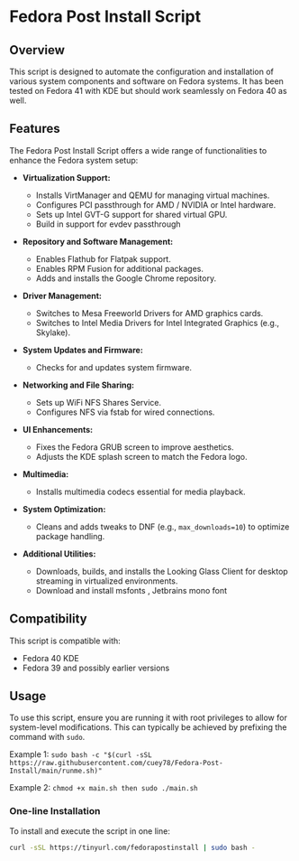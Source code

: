 # Fedora Post Install Script

## Overview
This script is designed to automate the configuration and installation of various system components and software on Fedora systems. It has been tested on Fedora 41 with KDE but should work seamlessly on Fedora 40 as well.

## Features
The Fedora Post Install Script offers a wide range of functionalities to enhance the Fedora system setup:

- **Virtualization Support:**
  - Installs VirtManager and QEMU for managing virtual machines.
  - Configures PCI passthrough for AMD / NVIDIA or Intel hardware.
  - Sets up Intel GVT-G support for shared virtual GPU.
  - Build in support for evdev passthrough
     
- **Repository and Software Management:**
  - Enables Flathub for Flatpak support.
  - Enables RPM Fusion for additional packages.
  - Adds and installs the Google Chrome repository.

- **Driver Management:**
  - Switches to Mesa Freeworld Drivers for AMD graphics cards.
  - Switches to Intel Media Drivers for Intel Integrated Graphics (e.g., Skylake).

- **System Updates and Firmware:**
  - Checks for and updates system firmware.

- **Networking and File Sharing:**
  - Sets up WiFi NFS Shares Service.
  - Configures NFS via fstab for wired connections.

- **UI Enhancements:**
  - Fixes the Fedora GRUB screen to improve aesthetics.
  - Adjusts the KDE splash screen to match the Fedora logo.

- **Multimedia:**
  - Installs multimedia codecs essential for media playback.

- **System Optimization:**
  - Cleans and adds tweaks to DNF (e.g., `max_downloads=10`) to optimize package handling.

- **Additional Utilities:**
  - Downloads, builds, and installs the Looking Glass Client for desktop streaming in virtualized environments.
  - Download and install msfonts , Jetbrains mono font 
## Compatibility
This script is compatible with:
- Fedora 40 KDE
- Fedora 39 and possibly earlier versions

## Usage

To use this script, ensure you are running it with root privileges to allow for system-level modifications. This can typically be achieved by prefixing the command with `sudo`.

Example 1: ```sudo bash -c "$(curl -sSL https://raw.githubusercontent.com/cuey78/Fedora-Post-Install/main/runme.sh)" ```

Example 2: `chmod +x main.sh then sudo ./main.sh`

### One-line Installation

To install and execute the script in one line:

```bash
curl -sSL https://tinyurl.com/fedorapostinstall | sudo bash -
